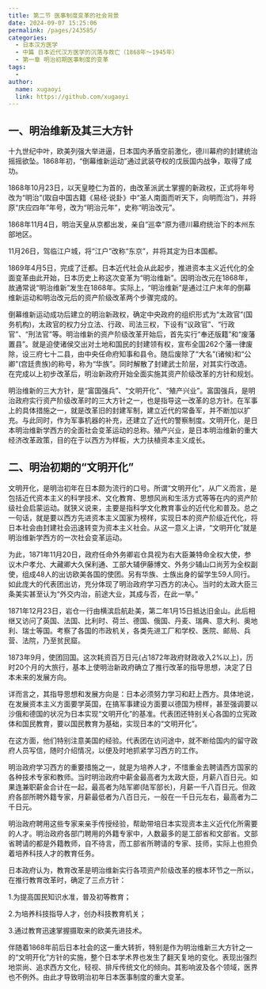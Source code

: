 ```yaml
---
title: 第二节 医事制度变革的社会背景
date: 2024-09-07 15:25:06
permalink: /pages/243585/
categories:
  - 日本汉方医学
  - 中篇 日本近代汉方医学的沉落与救亡（1868年～1945年）
  - 第一章 明治初期医事制度的变革
tags:
  - 
author: 
  name: xugaoyi
  link: https://github.com/xugaoyi
---
```

## 一、明治维新及其三大方针

十九世纪中叶，欧美列强大举进逼，日本国内矛盾空前激化，德川幕府的封建统治摇摇欲坠。1868年初，“倒幕维新运动”通过武装夺权的戊辰国内战争，取得了成功。

1868年10月23日，以天皇睦仁为首的，由改革派武士掌握的新政权，正式将年号改为“明治”(取自中国古籍《易经·说卦》中“圣人南面而听天下，向明而治”)，并将原“庆应四年”年号，改为“明治元年”，史称“明治改元”。

1868年11月4日，明治天皇从京都出发，亲自“巡幸”原为德川幕府统治下的本州东部地区。

11月26日，驾临江户城，将“江户”改称“东京”，并将其定为日本国都。

1869年4月5日，完成了迁都。日本近代社会从此起步，推进资本主义近代化的全面变革由此开始，日本历史上称这次变革为“明治维新”。因明治改元在1868年，故通常说“明治维新”发生在1868年。实际上，“明治维新”是通过江户末年的倒幕维新运动和明治改元后的资产阶级改革两个步骤完成的。

倒幕维新运动成功后建立的明治新政权，确定中央政府的组织形式为“太政官”(国务机构)，太政官的权力分立法、行政、司法三权，下设有“议政官”、“行政官”、“刑法官”等。明治维新的资产阶级改革开始后，首先实行“奉还版籍”和“废藩置县”。就是迫使诸侯交出对土地和国民的封建领有权，宣布全国262个藩一律废除，设三府七十二县，由中央任命府知事和县令。随后废除了“大名”(诸候)和“公卿”(宫廷贵族)的称号，称为“华族”。同时解散了封建武士阶层，对其实行改造。在完成以上初步改革后，明治新政府开始全面实施其资产阶级改革的方针和规划。

明治维新的三大方针，是“富国强兵”、“文明开化”、“殖产兴业”。富国强兵，是明治政府实行资产阶级改革时的三大方针之一，也是指导这一改革的总方针。在军事上的具体措施之一，就是改革旧的封建军制，建立近代的常备军，并不断加以扩充。与此同时，作为军事机器的补充，还建立了近代的警察制度。文明开化，是日本明治维新学西方的全面社会变革运动的总称。殖产兴业，是日本明治维新的重大经济改革政策，目的在于以西方为样板，大力扶植资本主义成长。

##  二、明治初期的“文明开化”

文明开化，是明治初年在日本颇为流行的口号。所谓“文明开化”，从广义而言，是包括近代资本主义的科学技术、文化教育、思想风尚和生活方式等等在内的资产阶级社会启蒙运动。就狭义说来，主要是指科学文化教育事业的近代化和普及。总之一句话，就是要以西方先进资本主义国家为榜样，实现日本的资产阶级近代化，将日本社会由封建社会迅速转变为资本主义社会。从这一意义上讲，“文明开化”就是明治维新学西方的一次社会变革运动。

为此，1871年11月20日，政府任命外务卿岩仓具视为右大臣兼特命全权大使，参议木户孝允、大藏卿大久保利通、工部大辅伊藤博文、外务少辅山口尚芳为全权副使，组成48人的出访欧美各国的使团。另有华族、士族出身的留学生59人同行。如此庞大的代表团出访，充分体现了明治政府学习西方的决心。当时的太政大臣三条美实甚至认为“外交内治，前途大业，其成与否，在此一举。”

1871年12月23日，岩仓一行由横滨启航赴美，第二年1月15日抵达旧金山。此后相继又访问了英国、法国、比利时、荷兰、德国、俄国、丹麦、瑞典、意大利、奥地利、瑞士等国。考察了各国的市政机关，各类先进工厂和学校、医院、邮局、兵营、法院，乃至贫民窟。

1873年9月，使团回国。这次耗资百万日元(占1872年政府财政收入2%以上)，历时20个月的大旅行，基本上使明治新政府确立了推行改革的指导思想，决定了日本未来的发展方向。

详而言之，其指导思想和发展方向是：日本必须努力学习和赶上西方。具体地说，在发展资本主义方面要学英国，在搞军事建设方面要以德国为榜样，甚至强调要以沙俄和德国的状况为日本实现“文明开化”的基准。代表团还特别关心各国的立宪政体和国民教育，要以国民教育为基础，实现日本的“文明开化”。

在这方面，他们特别注意美国的经验。代表团在访问途中，就不断给国内的留守政府人员写信，随时介绍情况，以便及时地抓紧学习西方的工作。

明治政府学习西方的重要措施之一，就是为培养人才，不惜重金去聘请西方国家的各种技术专家和教师。当时明治政府中薪金最高者为太政大臣，月薪八百日元。如果连兼职薪金合计在一起，最高者为陆军卿(陆军部长)，月薪一千八百日元。但政府各部所聘外籍专家，月薪最低者为八百日元，一般在一千日元左右，最高者为二千日元。

明治政府聘用这些专家来亲手传授经验，帮助带培日本实现资本主义近代化所需要的人才。明治政府各部门聘用的外籍专家中，人数最多的是工部省和文部省。文部省聘请的都是外籍教师，自不待言，而工部省所聘请的专家、技师，实际上也担负着培养科技人才的教育任务。

日本政府认为，教育改革是明治维新实行各项资产阶级改革的根本环节之一所以，在推行教育改革时，确定了三点方针：

1.为提高国民知识水准，普及初等教育；

2.为培养科技指导人才，创办科技教育机关；

3.通过教育迅速掌握摄取来的欧美先进技术。

伴随着1868年前后日本社会的这一重大转折，特别是作为明治维新三大方针之一的“文明开化”方针的实施，整个日本学术界也发生了翻天复地的变化。表现出强烈地崇尚、追求西方文化，轻视、排斥传统文化的倾向。其影响波及各个领域，医界也不例外。由此才导致明治初年日本医事制度的重大变革。